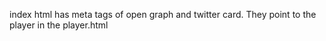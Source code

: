 index html has meta tags of open graph and twitter card.
They point to the player in the player.html
